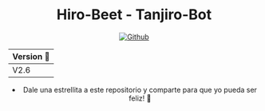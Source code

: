 <div align="center">

# Hiro-Beet - Tanjiro-Bot

<p align="center">
<a href="https://github.com/Hiro-Beet"><img title="Github" src="https://img.shields.io/badge/hiro-beet-brightgreen?style=for-the-badge&logo=github"></a>
</p>

| Version 🦊 | 
|------------ |
| V2.6 |

- Dale una estrellita a este repositorio y comparte para que yo pueda ser feliz! 🎉